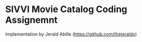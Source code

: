# SIVVI Movie Catalog Coding Assignemnt

Implementation by Jerald Abille (https://github.com/thejeraldo)

